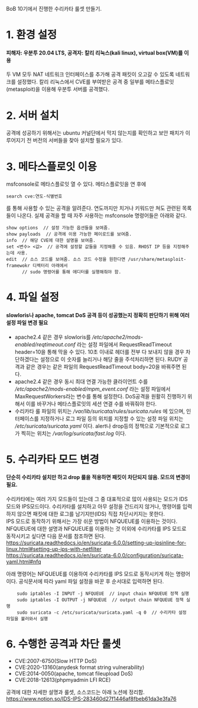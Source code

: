BoB 10기에서 진행한 수리카타 룰셋 만들기.

# 1. 환경 설정
#### 피해자: 우분투 20.04 LTS, 공격자: 칼리 리눅스(kali linux), virtual box(VM)를 이용
두 VM 모두 NAT 네트워크 인터페이스를 추가해 공격 패킷이 오고갈 수 있도록 네트워크를 설정했다.
칼리 리눅스에서 CVE를 부여받은 공격 중 일부를 메타스플로잇(metasploit)을 이용해 우분투 서버를 공격했다.

# 2. 서버 설치
공격에 성공하기 위해서는 ubuntu 커널단에서 막지 않는지를 확인하고 보안 패치가 이루어지기 전 버전의 서버들을 찾아 설치할 필요가 있다.

# 3. 메타스플로잇 이용
msfconsole로 메타스플로잇 열 수 있다. 메타스플로잇을 연 후에

    search cve:연도-식별번호
 

를 통해 사용할 수 있는 공격을 알려준다. 연도까지만 치거나 키워드만 쳐도 관련된 목록들이 나온다.
실제 공격을 할 때 자주 사용하는 msfconsole 명령어들은 아래와 같다.

    show options  // 설정 가능한 옵션들을 보여줌.
    show payloads  // 공격에 이용 가능한 페이로드를 보여줌.
    info  // 해당 CVE에 대한 설명을 보여줌.
    set <변수> <값>  // 공격에 설정할 값들을 지정해줄 수 있음. RHOST IP 등을 지정해주는데 사용.
    edit  // 소스 코드를 보여줌. 소스 코드 수정을 원한다면 /usr/share/metasploit-framewokr 디렉터리 아래에서
          // sudo 명령어를 통해 에디터를 실행해줘야 함.


# 4. 파일 설정
#### slowloris나 apache, tomcat DoS 공격 등이 성공했는지 정확히 판단하기 위해 여러 설정 파일 변경 필요
* apache2.4 같은 경우 slowloris를 _/etc/apache2/mods-enabled/reqtimeout.conf_ 라는 설정 파일에서 RequestReadTimeout header=10을 통해 막을 수 있다. 10초 이내로 헤더를 전부 다 보내지 않을 경우 차단하겠다는 설정으로 이 숫자를 늘리거나 해당 줄을 주석처리하면 된다. RUDY 공격과 같은 경우는 같은 파일의 RequestReadTimeout body=20을 바꿔주면 된다.
* apache2.4 같은 경우 동시 최대 연결 가능한 클라이언트 수를 _/etc/apache2/mods-enabled/mpm_event.conf_ 라는 설정 파일에서 MaxRequestWorkers라는 변수를 통해 설정한다. DoS공격을 원활히 진행하기 위해서 이를 바꾸거나 메타스플로잇의 세션 연결 수를 바꿔줘야 한다.
* 수리카타 룰 파일의 위치는 _/var/lib/suricata/rules/suricata.rules_ 에 있으며, 인터페이스를 지정하거나 로그 파일 등의 위치를 지정할 수 있는 설정 파일 위치는 _/etc/suricata/suricata.yaml_ 이다. alert나 drop등의 정책으로 기본적으로 로그가 찍히는 위치는 _/var/log/suricata/fast.log_ 이다.

# 5. 수리카타 모드 변경
#### 단순히 수리카타 설치만 하고 drop 룰을 적용하면 패킷이 차단되지 않음. 모드의 변경이 필요.
수리카타에는 여러 가지 모드들이 있는데 그 중 대표적으로 많이 사용되는 모드가 IDS모드와 IPS모드이다. 수리카타를 설치하고 아무 설정을 건드리지 않거나, 명령어를 입력하지 않으면 패킷에 대한 로그를 남기지만(IDS) 직접 차단시키지는 못한다.  
IPS 모드로 동작하기 위해서는 가장 쉬운 방법이 NFQUEUE를 이용하는 것이다. NFQUEUE에 대한 설명과 NFQUEUE를 이용하는 것 이외에 수리카타를 IPS 모드로 동작시키고 싶다면 다음 문서를 참조하면 된다. <https://suricata.readthedocs.io/en/suricata-6.0.0/setting-up-ipsinline-for-linux.html#setting-up-ips-with-netfilter> <https://suricata.readthedocs.io/en/suricata-6.0.0/configuration/suricata-yaml.html#nfq>  
  
아래 명령어는 NFQUEUE를 이용하여 수리카타를 IPS 모드로 동작시키게 하는 명령어이다. 공식문서에 따라 yaml 파일 설정을 바꾼 후 순서대로 입력하면 된다.

        sudo iptables -I INPUT -j NFQUEUE  // input chain NFQUEUE 정책 실행
        sudo iptables -I OUTPUT -j NFQUEUE  // output chain NFQUEUE 정책 실행
        sudo suricata -c /etc/suricata/suricata.yaml -q 0  // 수리카타 설정 파일을 불러와서 실행
        
# 6. 수행한 공격과 차단 룰셋
* CVE:2007-6750(Slow HTTP DoS)
* CVE:2020-13160(anydesk format string vulnerability)
* CVE:2014-0050(apache, tomcat fileupload DoS)
* CVE:2018-12613(phpmyadmin LFI RCE)

공격에 대한 자세한 설명과 룰셋, 소스코드는 아래 노션에 정리함.
<https://www.notion.so/IDS-IPS-283460d27f1446af8fbeb61da3e3fa76>    
